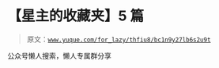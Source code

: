 # 【星主的收藏夹】5 篇

> 原文：[`www.yuque.com/for_lazy/thfiu8/bc1n9y27lb6s2u9t`](https://www.yuque.com/for_lazy/thfiu8/bc1n9y27lb6s2u9t)

公众号懒人搜索，懒人专属群分享